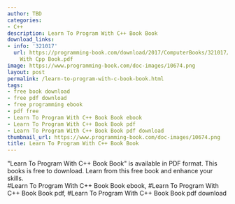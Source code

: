 ```yaml
---
author: TBD
categories:
- C++
description: Learn To Program With C++ Book Book
download_links:
- info: '321017'
  url: https://programming-book.com/download/2017/ComputerBooks/321017/Learn To Program
    With Cpp Book.pdf
image: https://www.programming-book.com/doc-images/10674.png
layout: post
permalink: /learn-to-program-with-c-book-book.html
tags:
- free book download
- free pdf download
- free programming ebook
- pdf free
- Learn To Program With C++ Book Book ebook
- Learn To Program With C++ Book Book pdf
- Learn To Program With C++ Book Book pdf download
thumbnail_url: https://www.programming-book.com/doc-images/10674.png
title: Learn To Program With C++ Book Book
---
```


 
<div class="item-desc text-justify">
  "Learn To Program With C++ Book Book" is available in PDF format. This books is free to download. Learn from this free book and enhance your skills.
  <br>
  #Learn To Program With C++ Book Book ebook, #Learn To Program With C++ Book Book pdf, #Learn To Program With C++ Book Book pdf download
</div>